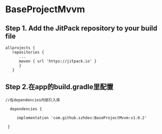 # BaseProjectMvvm
## Step 1. Add the JitPack repository to your build file
```
allprojects {
   repositories {
      ...
      maven { url 'https://jitpack.io' }
      }
   }
```
## Step 2.在app的build.gradle里配置
```
//在dependencies内部引入库

  dependencies {
  
     implementation 'com.github.szhdev:BaseProjectMvvm:v1.0.2'
     
 }
```
